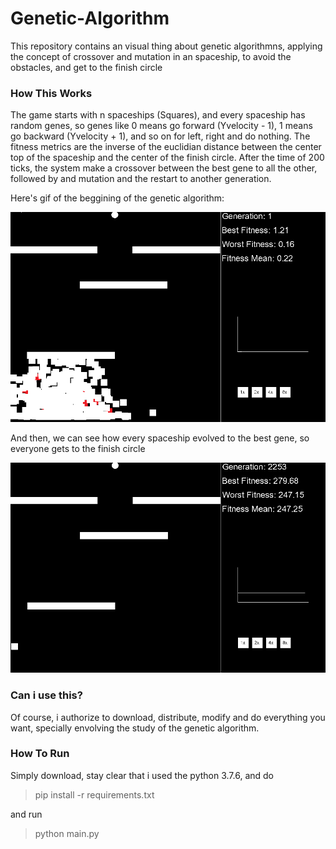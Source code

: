 # Genetic-Algorithm

This repository contains an visual thing about genetic algorithmns, applying the concept of crossover and mutation in an spaceship, to avoid the obstacles, and get to the finish circle


### How This Works

The game starts with n spaceships (Squares), and every spaceship has random genes, so genes like 0 means go forward (Yvelocity - 1), 1 means go backward (Yvelocity + 1), and so on for left, right and do nothing. The fitness metrics are the inverse of the euclidian distance between the center top of the spaceship and the center of the finish circle. After the time of 200 ticks, the system make a crossover between the best gene to all the other, followed by and mutation and the restart to another generation.


Here's gif of the beggining of the genetic algorithm:

![](teste2.gif)


And then, we can see how every spaceship evolved to the best gene, so everyone gets to the finish circle


![](teste.gif)


### Can i use this?

Of course, i authorize to download, distribute, modify and do everything you want, specially envolving the study of the genetic algorithm.


### How To Run

Simply download, stay clear that i used the python 3.7.6, and do

> pip install -r requirements.txt

and run

> python main.py 
